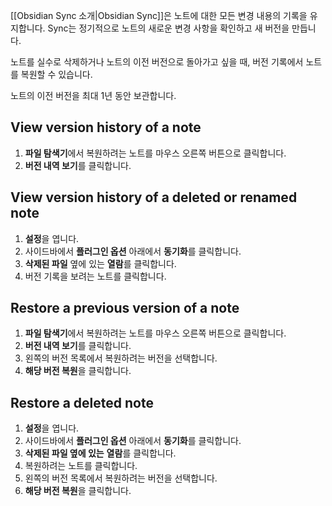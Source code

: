 [[Obsidian Sync 소개|Obsidian Sync]]은 노트에 대한 모든 변경 내용의 기록을 유지합니다. Sync는 정기적으로 노트의 새로운 변경 사항을 확인하고 새 버전을 만듭니다.

노트를 실수로 삭제하거나 노트의 이전 버전으로 돌아가고 싶을 때, 버전 기록에서 노트를 복원할 수 있습니다.

노트의 이전 버전을 최대 1년 동안 보관합니다.

## View version history of a note

1. **파일 탐색기**에서 복원하려는 노트를 마우스 오른쪽 버튼으로 클릭합니다.
2. **버전 내역 보기**를 클릭합니다.

## View version history of a deleted or renamed note

1. **설정**을 엽니다.
2. 사이드바에서 **플러그인 옵션** 아래에서 **동기화**를 클릭합니다.
3. **삭제된 파일** 옆에 있는 **열람**를 클릭합니다.
4. 버전 기록을 보려는 노트를 클릭합니다.

## Restore a previous version of a note

1. **파일 탐색기**에서 복원하려는 노트를 마우스 오른쪽 버튼으로 클릭합니다.
2. **버전 내역 보기**를 클릭합니다.
3. 왼쪽의 버전 목록에서 복원하려는 버전을 선택합니다.
4. **해당 버전 복원**을 클릭합니다.

## Restore a deleted note

1. **설정**을 엽니다.
2. 사이드바에서 **플러그인 옵션** 아래에서 **동기화**를 클릭합니다.
3. **삭제된 파일 옆에 있는** **열람**를 클릭합니다.
4. 복원하려는 노트를 클릭합니다.
5. 왼쪽의 버전 목록에서 복원하려는 버전을 선택합니다.
6. **해당 버전 복원**을 클릭합니다.
